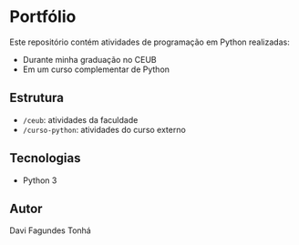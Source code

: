 # Portfólio 

Este repositório contém atividades de programação em Python realizadas:
- Durante minha graduação no CEUB
- Em um curso complementar de Python

## Estrutura
- `/ceub`: atividades da faculdade
- `/curso-python`: atividades do curso externo

## Tecnologias
- Python 3

## Autor
Davi Fagundes Tonhá
